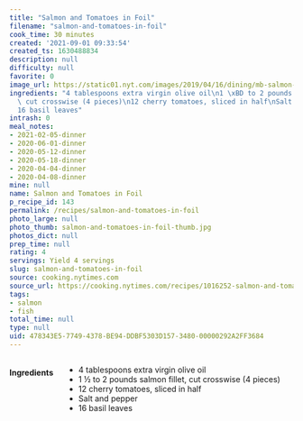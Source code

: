 ```yaml
---
title: "Salmon and Tomatoes in Foil"
filename: "salmon-and-tomatoes-in-foil"
cook_time: 30 minutes
created: '2021-09-01 09:33:54'
created_ts: 1630488834
description: null
difficulty: null
favorite: 0
image_url: https://static01.nyt.com/images/2019/04/16/dining/mb-salmon-and-tomatoes-in-foil/merlin_151791966_abb05c69-bdb1-46ee-9bf3-92205387ec0c-articleLarge.jpg
ingredients: "4 tablespoons extra virgin olive oil\n1 \xBD to 2 pounds salmon fillet,\
  \ cut crosswise (4 pieces)\n12 cherry tomatoes, sliced in half\nSalt and pepper\n\
  16 basil leaves"
intrash: 0
meal_notes:
- 2021-02-05-dinner
- 2020-06-01-dinner
- 2020-05-12-dinner
- 2020-05-18-dinner
- 2020-04-04-dinner
- 2020-04-08-dinner
mine: null
name: Salmon and Tomatoes in Foil
p_recipe_id: 143
permalink: /recipes/salmon-and-tomatoes-in-foil
photo_large: null
photo_thumb: salmon-and-tomatoes-in-foil-thumb.jpg
photos_dict: null
prep_time: null
rating: 4
servings: Yield 4 servings
slug: salmon-and-tomatoes-in-foil
source: cooking.nytimes.com
source_url: https://cooking.nytimes.com/recipes/1016252-salmon-and-tomatoes-in-foil?action=click&module=Global%20Search%20Recipe%20Card&pgType=search&rank=3
tags:
- salmon
- fish
total_time: null
type: null
uid: 478343E5-7749-4378-BE94-DDBF5303D157-3480-00000292A2FF3684
---
```

<div class="columns large-7 small-12" id="writeup">	</div><!-- #writeup -->
</div><!-- #row-one -->
<div class="row" id="row-two">	<div class="columns large-4 small-12" id="ingredients"><h4>Ingredients</h4><div class="box box-ingredients content"><ul>
<li>4 tablespoons extra virgin olive oil</li>
<li>1 ½ to 2 pounds salmon fillet, cut crosswise (4 pieces)</li>
<li>12 cherry tomatoes, sliced in half</li>
<li>Salt and pepper</li>
<li>16 basil leaves</li>
</ul>
</div>	</div>	<div class="columns large-6 small-12" id="directions">	</div>